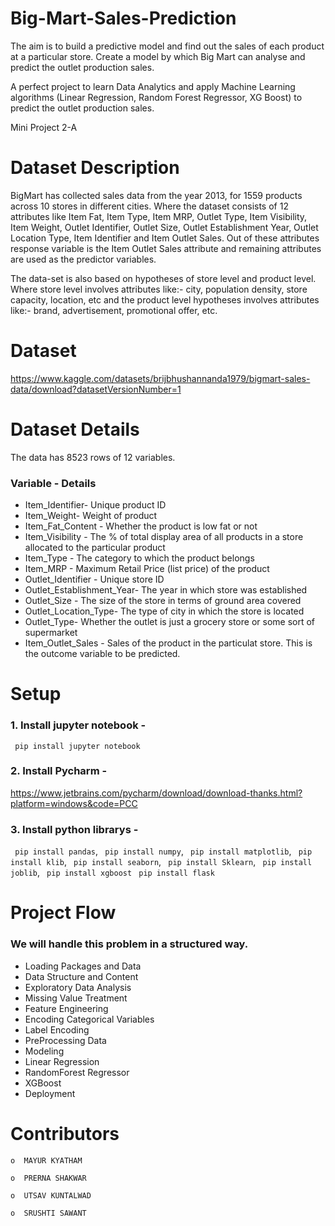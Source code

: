 
# Big-Mart-Sales-Prediction
The aim is to build a predictive model and find out the sales of each product at a particular store. Create a model by which Big Mart can analyse and predict the outlet production sales.

A perfect project to learn Data Analytics and apply Machine Learning algorithms (Linear Regression, Random Forest Regressor, XG Boost) to predict the outlet production sales.

Mini Project 2-A


# Dataset Description 
BigMart has collected sales data from the year 2013, for 1559 products across 10 stores in different cities. Where the dataset consists of 12 attributes like Item Fat, Item Type, Item MRP, Outlet Type, Item Visibility, Item Weight, Outlet Identifier, Outlet Size, Outlet Establishment Year, Outlet Location Type, Item Identifier and Item Outlet Sales. Out of these attributes response variable is the Item Outlet Sales attribute and remaining attributes are used as the predictor variables.

The data-set is also based on hypotheses of store level and product level. Where store level involves attributes like:- city, population density, store capacity, location, etc and the product level hypotheses involves attributes like:- brand, advertisement, promotional offer, etc.

# Dataset 
https://www.kaggle.com/datasets/brijbhushannanda1979/bigmart-sales-data/download?datasetVersionNumber=1

# Dataset Details 
The data has 8523 rows of 12 variables.
### Variable - Details
- Item_Identifier- Unique product ID
- Item_Weight- Weight of product
- Item_Fat_Content - Whether the product is low fat or not
- Item_Visibility - The % of total display area of all products in a store allocated to the particular product
- Item_Type - The category to which the product belongs
- Item_MRP - Maximum Retail Price (list price) of the product
- Outlet_Identifier - Unique store ID
- Outlet_Establishment_Year- The year in which store was established
- Outlet_Size - The size of the store in terms of ground area covered
- Outlet_Location_Type- The type of city in which the store is located
- Outlet_Type- Whether the outlet is just a grocery store or some sort of supermarket
- Item_Outlet_Sales - Sales of the product in the particulat store. This is the outcome variable to be predicted.

# Setup 

### 1. Install jupyter notebook -
``` pip install jupyter notebook```

### 2. Install Pycharm -
https://www.jetbrains.com/pycharm/download/download-thanks.html?platform=windows&code=PCC

### 3. Install python librarys -

``` pip install pandas```,
``` pip install numpy```,
``` pip install matplotlib```,
``` pip install klib```,
``` pip install seaborn```,
``` pip install Sklearn```,
``` pip install joblib```,
``` pip install xgboost```
``` pip install flask```



# Project Flow

### We will handle this problem in a structured way.


- Loading Packages and Data
- Data Structure and Content
- Exploratory Data Analysis
- Missing Value Treatment
- Feature Engineering
- Encoding Categorical Variables
- Label Encoding
- PreProcessing Data
- Modeling
- Linear Regression
- RandomForest Regressor
- XGBoost
- Deployment







# Contributors

```
o  MAYUR KYATHAM

o  PRERNA SHAKWAR 

o  UTSAV KUNTALWAD

o  SRUSHTI SAWANT
 ```
